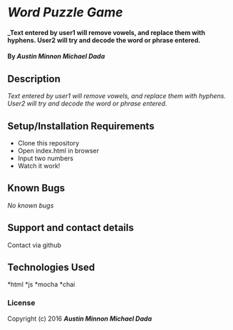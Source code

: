 # _Word Puzzle Game_

#### _Text entered by user1 will remove vowels, and replace them with hyphens. User2 will try and decode the word or phrase entered.

#### By _Austin Minnon Michael Dada_

## Description

_Text entered by user1 will remove vowels, and replace them with hyphens. User2 will try and decode the word or phrase entered._

## Setup/Installation Requirements

* Clone this repository
* Open index.html in browser
* Input two numbers
* Watch it work!

## Known Bugs

_No known bugs_

## Support and contact details

Contact via github

## Technologies Used

*html
*js
*mocha
*chai

### License

Copyright (c) 2016 **_Austin Minnon Michael Dada_**
